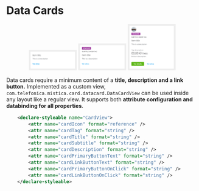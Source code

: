 # Data Cards

<p align="center">
    <img width="25%" src="../../../../../../../../../doc/images/data_cards/dataCard1.png">
    <img width="25%" src="../../../../../../../../../doc/images/data_cards/dataCard2.png">
    <img width="25%" src="../../../../../../../../../doc/images/data_cards/dataCard3.png">
</p>

Data cards require a minimum content of a **title, description and a link button.**
Implemented as a custom view, `com.telefonica.mistica.card.datacard.DataCardView` can be used inside any layout like a regular view. It supports both **attribute configuration and databinding for all properties**.

```xml
    <declare-styleable name="CardView">
        <attr name="cardIcon" format="reference" />
        <attr name="cardTag" format="string" />
        <attr name="cardTitle" format="string" />
        <attr name="cardSubtitle" format="string" />
        <attr name="cardDescription" format="string" />
        <attr name="cardPrimaryButtonText" format="string" />
        <attr name="cardLinkButtonText" format="string" />
        <attr name="cardPrimaryButtonOnClick" format="string" />
        <attr name="cardLinkButtonOnClick" format="string" />
    </declare-styleable>
```
